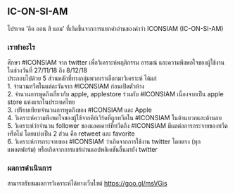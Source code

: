 ## IC-ON-SI-AM
โปรเจค 'อิค ออน สิ แอม' ที่เกิดขึ้นจากการแยกคำอ่านของคำว่า ICONSIAM (IC-ON-SI-AM) <br>

### เราทำอะไร
ศึกษา #ICONSIAM จาก twitter เพื่อวิเคราะห์พฤติกรรม อารมณ์ และความพึงพอใจของผู้ใช้งาน ในช่วงวันที่ 27/11/18 ถึง 8/12/18<br>
ประกอบไปด้วย 5 ส่วนหลักที่ทางกลุ่มพวกเราเลือกมาวิเคราะห์ ได้แก่<br>
    1. จำนวนทวีตในแต่ละวันจาก #ICONSIAM ก่อนเปิดตัวห้าง<br>
    2. จำนวนการพูดถึงเกี่ยวกับ apple, applestore ร่วมกับ #ICONSIAM เนื่องจากเป็น apple store แห่งแรกในประเทศไทย<br>
    3. เปรียบเทียบจำนวนการพูดถึงของ #ICONSIAM และ Apple<br>
    4. วิเคราะห์ความพึงพอใจของผู้ใช้จากคีย์เวิร์ดที่ถูกทวีตใน #ICONSIAM ในด้านบวกและด้านลบ<br>
    5. วิเคราะห์ว่าจำนวน follower ของแอคเคาท์ที่ทวีตถึง #ICONSIAM มีผลต่อการกระจายของทวีตหรือไม่ โดยแบ่งเป็น 2 ส่วน คือ retweet และ favorite<br>
    6. วิเคราะห์การกระจายของ #ICONSIAM ว่าเกิดจากการใช้งาน twitter โดยตรง (ทุกแพลตฟอร์ม) หรือเกิดจากการแชร์ผ่านแอปพลิเคชันอื่นมายัง twitter<br>
    
### ผลการดำเนินการ
สามารถรับชมผลการวิเคราะห์ได้ทางเว็บไซต์ https://goo.gl/msVGis
